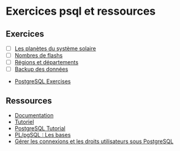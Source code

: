 # Exercices psql et ressources

## Exercices

- [ ] [Les planètes du système solaire](./01-Planets/)
- [ ] [Nombres de flashs](./02-Radars/)
- [ ] [Régions et départements](./03-ZIP-codes/)
- [ ] [Backup des données](./04-Backup/)

- [PostgreSQL Exercises](https://pgexercises.com/questions/basic/)

## Ressources

- [Documentation](https://docs.postgresql.fr/16/)
- [Tutoriel](https://docs.postgresql.fr/15/tutorial.html)
- [PostgreSQL Tutorial](https://www.postgresqltutorial.com/)
- [PL/pgSQL : Les bases](https://public.dalibo.com/exports/formation/manuels/modules/p1/p1.handout.html)
- [Gérer les connexions et les droits utilisateurs sous PostgreSQL](https://librecours.net/module/picasoft/run/pg01/index.xhtml)

